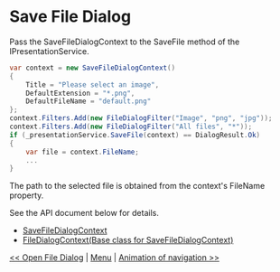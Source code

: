 # Save File Dialog

Pass the SaveFileDialogContext to the SaveFile method of the IPresentationService.

```cs
var context = new SaveFileDialogContext()
{
    Title = "Please select an image",
    DefaultExtension = "*.png",
    DefaultFileName = "default.png"
};
context.Filters.Add(new FileDialogFilter("Image", "png", "jpg"));
context.Filters.Add(new FileDialogFilter("All files", "*"));
if (_presentationService.SaveFile(context) == DialogResult.Ok)
{
    var file = context.FileName;
    ...
}
```

The path to the selected file is obtained from the context's FileName property.

See the API document below for details.

- [SaveFileDialogContext](https://nuitsjp.github.io/KAMISHIBAI/Api/class_save_file_dialog_context.html#af09f75b40487c857b4c2dd81e26f9f9a)
- [FileDialogContext(Base class for SaveFileDialogContext)](https://nuitsjp.github.io/KAMISHIBAI/Api/class_file_dialog_context.html)

[<< Open File Dialog](09-open-file-dialog.md) | [Menu](01-table-of-contents.md) | [Animation of navigation >>](11-animation-of-navigation.md)